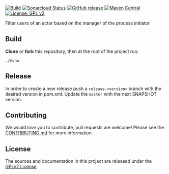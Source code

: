 [![Build](https://github.com/bonitasoft/bonita-actorfilter-initiator-manager/workflows/Build/badge.svg)](https://github.com/bonitasoft/bonita-actorfilter-initiator-manager/actions?query=workflow%3ABuild)
[![Sonarcloud Status](https://sonarcloud.io/api/project_badges/measure?project=bonitasoft_bonita-actorfilter-initiator-manager&metric=alert_status)](https://sonarcloud.io/dashboard?id=bonitasoft_bonita-actorfilter-initiator-manager)
[![GitHub release](https://img.shields.io/github/v/release/bonitasoft/bonita-actorfilter-initiator-manager?color=blue&label=Release)](https://github.com/bonitasoft/bonita-actorfilter-initiator-manager/releases)
[![Maven Central](https://img.shields.io/maven-central/v/org.bonitasoft.actorfilter/bonita-actorfilter-initiator-manager?color=orange&label=Maven%20Central)](https://search.maven.org/artifact/org.bonitasoft.actorfilter/bonita-actorfilter-initiator-manager)
[![License: GPL v2](https://img.shields.io/badge/License-GPL%20v2-yellow.svg)](https://www.gnu.org/licenses/old-licenses/gpl-2.0.en.html)

Filter users of an actor based on the manager of the process initiator

## Build

__Clone__ or __fork__ this repository, then at the root of the project run:

`./mvnw`

## Release

In order to create a new release push a `release-<version>` branch with the desired version in pom.xml.
Update the `master` with the next SNAPSHOT version.

## Contributing

We would love you to contribute, pull requests are welcome! Please see the [CONTRIBUTING.md](CONTRIBUTING.md) for more information.

## License

The sources and documentation in this project are released under the [GPLv2 License](LICENSE)